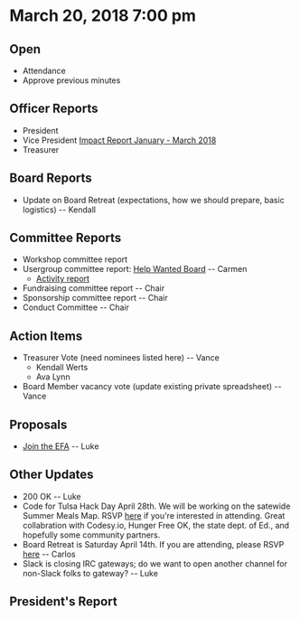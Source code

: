 # March 20, 2018 7:00 pm

## Open
* Attendance
* Approve previous minutes

## Officer Reports
* President
* Vice President [Impact Report January - March 2018](https://docs.google.com/presentation/d/1_nhWVkMeR6LM9WPeDyOUAISOa_th_Nr8XJ2Tfk6WFzc/edit?usp=sharing)
* Treasurer

## Board Reports
* Update on Board Retreat (expectations, how we should prepare, basic logistics) -- Kendall

## Committee Reports

* Workshop committee report
* Usergroup committee report: [Help Wanted Board](https://techlahoma.github.io/help-wanted/) -- Carmen
  * [Activity report](https://docs.google.com/document/d/1e_7e1hzVxz7UEUix-8WCqAhVjw0NaydUgE89l7UtOBs/edit?usp=sharing)
* Fundraising committee report -- Chair
* Sponsorship committee report -- Chair
* Conduct Committee -- Chair

## Action Items
* Treasurer Vote (need nominees listed here) -- Vance
  * Kendall Werts
  * Ava Lynn
* Board Member vacancy vote (update existing private spreadsheet) -- Vance

## Proposals
* [Join the EFA](https://supporters.eff.org/join-efa) -- Luke

## Other Updates
* 200 OK -- Luke
* Code for Tulsa Hack Day April 28th. We will be working on the satewide Summer Meals Map. RSVP [here](https://www.eventbrite.com/e/summer-meals-sites-map-launch-tickets-44238408270) if you're interested in attending. Great collabration with Codesy.io, Hunger Free OK, the state dept. of Ed., and hopefully some community partners.
* Board Retreat is Saturday April 14th. If you are attending, please RSVP [here](https://www.meetup.com/Techlahoma-Board/events/248480484/) -- Carlos
* Slack is closing IRC gateways; do we want to open another channel for non-Slack folks to gateway? -- Luke

## President's Report 
